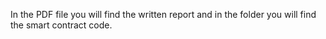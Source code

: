 In the PDF file you will find the written report and in the folder you will find the smart contract code.

